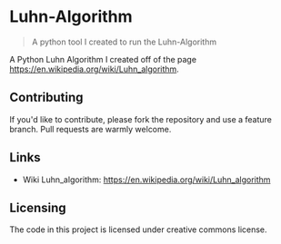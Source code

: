 # Luhn-Algorithm

> A python tool I created to run the Luhn-Algorithm

A Python Luhn Algorithm I created off of the page https://en.wikipedia.org/wiki/Luhn_algorithm.

## Contributing

If you'd like to contribute, please fork the repository and use a feature
branch. Pull requests are warmly welcome.

## Links

- Wiki Luhn_algorithm: https://en.wikipedia.org/wiki/Luhn_algorithm


## Licensing

The code in this project is licensed under creative commons license.
